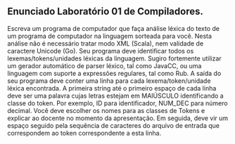 ## Enunciado Laboratório 01 de Compiladores.

Escreva um programa de computador que faça análise léxica do texto de um programa de computador na linguagem sorteada para você. Nesta análise não é necessário tratar modo XML (Scala), nem validade de caractere Unicode (Go). Seu programa deve identificar todos os lexemas/tokens/unidades léxicas da
linguagem. Sugiro fortemente utilizar um gerador automático de parser léxico, tal como JavaCC, ou uma linguagem com suporte a expressões regulares, tal como Rub.
A saída do seu programa deve conter uma linha para cada lexema/token/unidade léxica encontrada. A primeira string até o primeiro espaço de cada linha deve ser uma palavra cujas letras estejam em MAIÚSCULO identificando a classe do token. Por exemplo, ID para identificador, NUM_DEC para número decimal. Você deve escolher os nomes para as classes de Tokens e explicar ao docente no momento da apresentação. Em seguida, deve vir um espaço seguido pela sequência de caracteres do arquivo de entrada que correspondem ao token correspondente a esta linha.